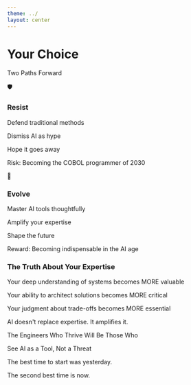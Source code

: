 ```yaml
---
theme: ../
layout: center
---
```


# Your Choice

<v-clicks>

<div class="text-center mb-12">
  <p class="text-3xl text-gray-900 font-bold mb-4">Two Paths Forward</p>
</div>

<div class="grid grid-cols-2 gap-8 mb-10">
  <!-- Path 1 -->
  <div class="bg-rose-100 rounded-lg p-8 border-t-4 border-rose-500 text-center shadow">
    <div class="text-5xl mb-4">🛡️</div>
    <h3 class="text-2xl font-bold text-rose-700 mb-4">Resist</h3>
    <div class="space-y-2 text-md text-gray-700">
      <p>Defend traditional methods</p>
      <p>Dismiss AI as hype</p>
      <p>Hope it goes away</p>
    </div>
    <div class="mt-6 p-3 bg-white rounded shadow-sm">
      <p class="text-sm text-amber-700">Risk: Becoming the COBOL programmer of 2030</p>
    </div>
  </div>
  
  <!-- Path 2 -->
  <div class="bg-emerald-100 rounded-lg p-8 border-t-4 border-emerald-500 text-center shadow">
    <div class="text-5xl mb-4">🚀</div>
    <h3 class="text-2xl font-bold text-emerald-700 mb-4">Evolve</h3>
    <div class="space-y-2 text-md text-gray-700">
      <p>Master AI tools thoughtfully</p>
      <p>Amplify your expertise</p>
      <p>Shape the future</p>
    </div>
    <div class="mt-6 p-3 bg-white rounded shadow-sm">
      <p class="text-sm text-emerald-700 font-semibold">Reward: Becoming indispensable in the AI age</p>
    </div>
  </div>
</div>

<div class="bg-purple-50 rounded-lg p-8 shadow">
  <h3 class="text-2xl font-bold text-gray-900 text-center mb-6">The Truth About Your Expertise</h3>
  
  <div class="space-y-4 text-lg text-center">
    <p class="text-gray-700">
      Your deep understanding of systems <span class="text-emerald-600 font-semibold">becomes MORE valuable</span>
    </p>
    <p class="text-gray-700">
      Your ability to architect solutions <span class="text-sky-600 font-semibold">becomes MORE critical</span>
    </p>
    <p class="text-gray-700">
      Your judgment about trade-offs <span class="text-amber-600 font-semibold">becomes MORE essential</span>
    </p>
  </div>
  
  <p class="text-xl text-gray-900 font-bold text-center mt-6">
    AI doesn't replace expertise. It amplifies it.
  </p>
</div>

<div class="mt-10 text-center">
  <p class="text-2xl text-gray-900 font-bold mb-4">The Engineers Who Thrive Will Be Those Who</p>
  <p class="text-3xl text-emerald-600 font-bold">See AI as a Tool, Not a Threat</p>
  
  <div class="mt-8 p-6 bg-amber-50 rounded-lg shadow">
    <p class="text-xl text-gray-600 mb-2">The best time to start was yesterday.</p>
    <p class="text-2xl text-gray-900 font-bold">The second best time is now.</p>
  </div>
</div>

</v-clicks>

<!--
This is your moment of choice.

You can resist. Many will. They'll cling to the way things were, dismiss AI as hype, hope it's a fad. History shows how that ends.

Or you can evolve. Not by abandoning your expertise, but by amplifying it. Not by becoming a "prompt engineer," but by becoming an AI-enhanced architect.

The irony is this: the engineers who fear AI most are often the ones who would benefit from it most. Your deep knowledge, your battle scars, your understanding of what actually matters in production - that's what makes you the perfect person to wield these tools responsibly.

The future needs engineers who understand both the power and the dangers of AI. Who can build systems that leverage AI while maintaining human judgment. Who can prevent the disasters that pure automation would create.

That engineer could be you. If you choose to evolve.

The choice is yours. Choose wisely.
-->

